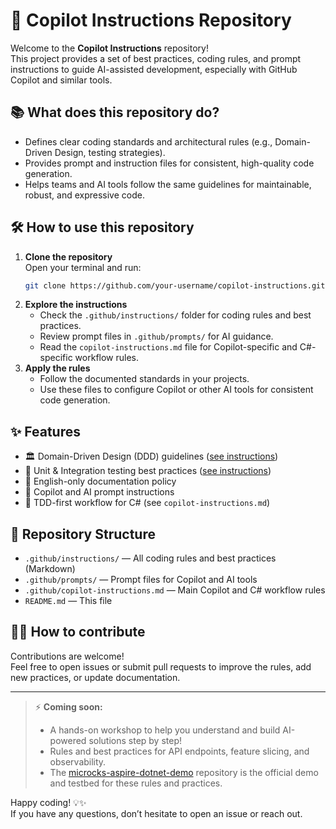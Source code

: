 # 🚀 Copilot Instructions Repository

Welcome to the **Copilot Instructions** repository!  
This project provides a set of best practices, coding rules, and prompt instructions to guide AI-assisted development, especially with GitHub Copilot and similar tools.

## 📚 What does this repository do?

- Defines clear coding standards and architectural rules (e.g., Domain-Driven Design, testing strategies).
- Provides prompt and instruction files for consistent, high-quality code generation.
- Helps teams and AI tools follow the same guidelines for maintainable, robust, and expressive code.

## 🛠️ How to use this repository

1. **Clone the repository**  
   Open your terminal and run:
   ```sh
   git clone https://github.com/your-username/copilot-instructions.git
   ```
2. **Explore the instructions**  
   - Check the `.github/instructions/` folder for coding rules and best practices.
   - Review prompt files in `.github/prompts/` for AI guidance.
   - Read the `copilot-instructions.md` file for Copilot-specific and C#-specific workflow rules.
3. **Apply the rules**  
   - Follow the documented standards in your projects.
   - Use these files to configure Copilot or other AI tools for consistent code generation.

## ✨ Features

- 🏛️ Domain-Driven Design (DDD) guidelines ([see instructions](.github/instructions/domain-driven-design.instructions.md))
- 🧪 Unit & Integration testing best practices ([see instructions](.github/instructions/unit-and-integration-tests.instructions.md))
- 📝 English-only documentation policy
- 🤖 Copilot and AI prompt instructions
- 🔄 TDD-first workflow for C# (see `copilot-instructions.md`)

## 📂 Repository Structure

- `.github/instructions/` — All coding rules and best practices (Markdown)
- `.github/prompts/` — Prompt files for Copilot and AI tools
- `.github/copilot-instructions.md` — Main Copilot and C# workflow rules
- `README.md` — This file

## 🧑‍💻 How to contribute

Contributions are welcome!  
Feel free to open issues or submit pull requests to improve the rules, add new practices, or update documentation.

---

> ⚡ **Coming soon:**
> - A hands-on workshop to help you understand and build AI-powered solutions step by step!
> - Rules and best practices for API endpoints, feature slicing, and observability.
> - The [microcks-aspire-dotnet-demo](https://github.com/SebastienDegodez/microcks-aspire-dotnet-demo) repository is the official demo and testbed for these rules and practices.

Happy coding! 💡✨  
If you have any questions, don’t hesitate to open an issue or reach out.
